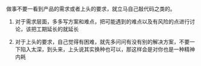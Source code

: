 做事不要一看到产品的需求或者上头的要求，就立马自己敲代码之类的。

1. 对于需求层面，多多写方案和难点，把可能遇到的难点以及有风险的点进行讨论，该把工期延长的就延长

2. 对于上头的要求，自己觉得有困难，就先多问问有没有别的解决方案，不要一下陷入太深，到头来，上头说其实换种也可以，那这样会是对你也是一种精神内耗